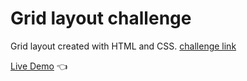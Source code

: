 # Grid layout challenge

Grid layout created with HTML and CSS.
[challenge link](https://elzero.org/frontend-company-team-with-grid/)

[Live Demo](https://hassanalnaggar99.github.io/Company-Team-With-Grid/) :point_left:


